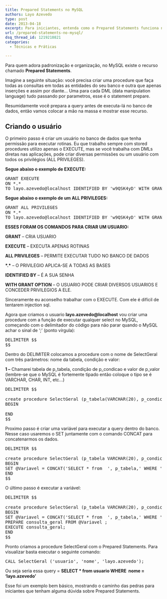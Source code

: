 ```yaml
---
title: Prepared Statements no MySQL
authors: Layo Azevedo
type: post
date: 2013-04-18
excerpt: Para iniciantes, entenda como o Prepared Statements funciona no MySQL.
url: /prepared-statements-no-mysql/
dsq_thread_id: 1219210821
categories:
  - Técnicas e Práticas

---
```

Para quem adora padronização e organização, no MySQL existe o recurso chamado **Prepared Statements**.

Imagine a seguinte situação: você precisa criar uma procedure que faça todas as consultas em todas as entidades do seu banco e outra que apenas inserções e assim por diante&#8230; Uma para cada DML (data manipulation language) tudo passando por parametros, esse é o statement prepare.

Resumidamente você prepara a query antes de executa-lá no banco de dados, então vamos colocar a mão na massa e mostrar esse recurso.

## Criando o usuário

O primeiro passo é criar um usuário no banco de dados que tenha permissão para executar rotinas. Eu que trabalho sempre com stored procedures utilizo apenas o EXECUTE, mas se você trabalha com DMLs diretas nas aplicações, pode criar diversas permissões ou um usuário com todos os privilégios (ALL PRIVILEGES).

**Segue abaixo o exemplo de EXECUTE:**

<pre class="lang-sql">GRANT EXECUTE 
ON *.*
TO layo.azevedo@localhost IDENTIFIED BY 'w9QSK4yD' WITH GRANT OPTION;</pre>

**Segue abaixo o exemplo de um ALL PRIVILEGES:**

<pre class="lang-sql">GRANT ALL PRIVILEGES
ON *.*
TO layo.azevedo@localhost IDENTIFIED BY 'w9QSK4yD' WITH GRANT OPTION;</pre>

**ESSES FORAM OS COMANDOS PARA CRIAR UM USUARIO:**

**GRANT** &#8211; CRIA USUARIO
  
**EXECUTE** &#8211; EXECUTA APENAS ROTINAS
  
**ALL PRIVILEGES** &#8211; PERMITE EXECUTAR TUDO NO BANCO DE DADOS
  
**\*.\*** &#8211; O PRIVILEGIO APLICA-SE A TODAS AS BASES
  
**IDENTIFIED BY** &#8211; É A SUA SENHA
  
**WITH GRANT OPTION** &#8211; O USUARIO PODE CRIAR DIVERSOS USUARIOS E CONCEDER PRIVILEGIOS A ELE.

Sinceramente eu aconselho trabalhar com o EXECUTE. Com ele é difícil de tentarem injection sql. 

Agora que criamos o usuario **layo.azevedo@localhost** vou criar uma procedure com a função de executar qualquer select no MySQL, começando com o delimitador do código para não parar quando o MySQL achar o sinal de &#8216;;&#8217; (ponto vírgula):

<pre class="lang-sql">DELIMITER $$
$$</pre>

Dentro do DELIMITER colocamos a procedure com o nome de SelectGeral com três parâmetros: nome da tabela, condição e valor:

**1 &#8211;** Chamarei tabela de p\_tabela, condição de p\_condicao e valor de p_valor (lembre-se que o MySQL é fortemente tipado então coloque o tipo se é VARCHAR, CHAR, INT, etc&#8230;)

<pre class="lang-sql">DELIMITER $$

create procedure SelectGeral (p_tabela(VARCHAR(20), p_condicao(VARCHAR(10), p_valor (VARCHAR(30)) 
BEGIN

END
$$</pre>

Proximo passo é criar uma variável para executar a query dentro do banco. Nesse caso usaremos o SET juntamente com o comando CONCAT para concatenarmos os dados.

<pre class="lang-sql">DELIMITER $$

create procedure SelectGeral (p_tabela VARCHAR(20), p_condicao VARCHAR(10), p_valor VARCHAR(30))
BEGIN
SET @Variavel = CONCAT('SELECT * from  ', p_tabela,' WHERE ', p_condicao , ' = ''' ,p_valor,'''');
END
$$</pre>

O último passo é executar a variável:

<pre class="lang-sql">DELIMITER $$

create procedure SelectGeral (p_tabela VARCHAR(20), p_condicao VARCHAR(10), p_valor VARCHAR(30))
BEGIN
SET @Variavel = CONCAT('SELECT * from  ', p_tabela,' WHERE ', p_condicao , ' = ''' ,p_valor,'''');
PREPARE consulta_geral FROM @Variavel ;
EXECUTE consulta_geral;
END
$$</pre>

Pronto criamos a procedure SelectGeral com o Prepared Statements. Para visualizar basta executar o seguinte comando:

<pre class="lang-sql">CALL SelectGeral ('usuario', 'nome', 'layo.azevedo');</pre>

Ou seja seria essa query = **SELECT * from usuario WHERE  nome = &#8216;layo.azevedo&#8217;**

Esse foi um exemplo bem básico, mostrando o caminho das pedras para iniciantes que tenham alguma dúvida sobre Prepared Statements.